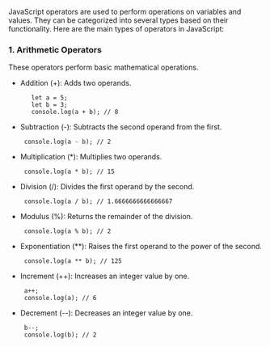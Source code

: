  JavaScript operators are used to perform operations on variables and values. They can be categorized into several types based on their functionality. Here are the main types of operators in JavaScript:

 ### 1. Arithmetic Operators

 These operators perform basic mathematical operations.

   * Addition (+): Adds two operands.

            let a = 5;
            let b = 3;
            console.log(a + b); // 8

   * Subtraction (-): Subtracts the second operand from the first.

          console.log(a - b); // 2

   * Multiplication (*): Multiplies two operands.

          console.log(a * b); // 15

   * Division (/): Divides the first operand by the second.

          console.log(a / b); // 1.6666666666666667

   * Modulus (%): Returns the remainder of the division.

          console.log(a % b); // 2

   * Exponentiation (**): Raises the first operand to the power of the second.

          console.log(a ** b); // 125

   * Increment (++): Increases an integer value by one.

          a++;
          console.log(a); // 6

   * Decrement (--): Decreases an integer value by one.

          b--;
          console.log(b); // 2